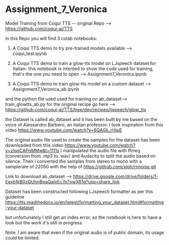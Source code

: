 # Assignment_7_Veronica
Model Training from Coqui TTS -- original Repo --> https://github.com/coqui-ai/TTS

In this Repo you will find 3 colab notebooks:

1) A Coqui TTS demo to try pre-trained models available --> coqui_test.ipynb

2) A Coqui TTS demo to train a glow-tts model on LJspeech dataset for Italian- this notebook is intented to show the code used for training, that's the one you need to open --> Assignment7_Veronica.ipynb

3) A Coqui TTS demo to train glow-tts model on a custom dataset --> Assignment7_Veronica_ab.ipynb

and the python file used used for training on ab_dataset--> train_glowtts_ab.py
for the original recipe go here --> https://github.com/coqui-ai/TTS/tree/dev/recipes/ljspeech/glow_tts

the Dataset is called ab_dataset and it has been built by me based on the voice of Alessandro Barbero, an italian professor. I took inspiration from this video https://www.youtube.com/watch?v=6QAGk_rHipE

The original audio file used to create the samples for the dataset has been downloaded from this video https://www.youtube.com/watch?v=zlqqCAPqMMw&t=1111s
I manipulated the audio file with ffmeg (conversion from .mp3 to .wav) and Audacity to split the audio based on silence. Then I converted the samples from stereo to mono with a samplerate of 22050 with the help of https://github.com/xiph/rnnoise.git

Link to download ab_dataset --> https://drive.google.com/drive/folders/1-Eexb1kB0zQUhnBpaQaIxEc7pTnwX61g?usp=share_link

Dataset has been constructed following LJspeech formatter as per this guideline https://tts.readthedocs.io/en/latest/formatting_your_dataset.html#formatting-your-dataset

but unfortunately I still get an index error, so the notebook is here to have a look but the work it's still in progress.

Note: I am aware that even if the original audio is of public domain, its usage could be limited.
